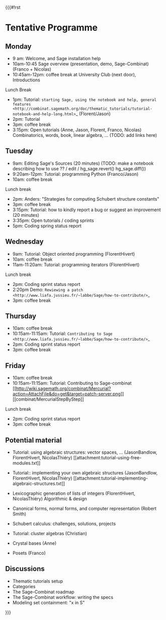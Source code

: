 {{{#!rst

Tentative Programme
===================

Monday
------

* 9 am: Welcome, and Sage installation help
* 10am-10:45 Sage overview (presentation, demo, Sage-Combinat) (Franco + Nicolas)
* 10:45am-12pm: coffee break at University Club (next door), Introductions

Lunch Break

* 1pm: Tutorial: `starting Sage, using the notebook and help, general features <http://combinat.sagemath.org/doc/thematic_tutorials/tutorial-notebook-and-help-long.html>`_ (Florent/Jason)
* 2pm: Tutorial
* 3pm: coffee break
* 3:15pm: Open tutorials (Anne, Jason, Florent, Franco, Nicolas)
  Combinatorics, words, book, linear algebra, ...
  (TODO: add links here)

Tuesday
-------

* 9am: Editing Sage's Sources (20 minutes)
  (TODO: make a notebook describing how to use ?? / edit / hg_sage.revert() hg_sage.diff())
* 9:20am-12pm: Tutorial: programming Python (Franco/Jason)
* 10am: coffee break

Lunch break

* 2pm: Anders: "Strategies for computing Schubert structure constants"
* 3pm: coffee break
* 3:15pm: Tutorial: how to kindly report a bug or suggest an improvement (20 minutes)
* 3:35pm: Open tutorials / coding sprints
* 5pm: Coding spring status report


Wednesday
---------

* 9am: Tutorial: Object oriented programming (FlorentHivert)
* 10am: coffee break
* 11am-11:20am: Tutorial: programming iterators (FlorentHivert)

Lunch break

* 2pm: Coding sprint status report
* 2:20pm Demo: `Rewiewing a patch <http://www.liafa.jussieu.fr/~labbe/Sage/how-to-contribute/>`_
* 3pm: coffee break

Thursday
--------

* 10am: coffee break
* 10:15am-11:15am: Tutorial: `Contributing to Sage <http://www.liafa.jussieu.fr/~labbe/Sage/how-to-contribute/>`_
* 2pm: Coding sprint status report
* 3pm: coffee break

Friday
------

* 10am: coffee break
* 10:15am-11:15am: Tutorial: Contributing to Sage-combinat
  [[http://wiki.sagemath.org/combinat/Mercurial?action=AttachFile&do=get&target=patch-server.png]]
  [[combinat/MercurialStepByStep]]

Lunch break

* 2pm: Coding sprint status report
* 3pm: coffee break

Potential material
------------------

* Tutorial: using algebraic structures: vector spaces, ... (JasonBandlow, FlorentHivert, NicolasThiéry)
  [[attachment:tutorial-using-free-modules.txt]]

* Tutorial:: implementing your own algebraic structures (JasonBandlow, FlorentHivert, NicolasThiéry)
  [[attachment:tutorial-implementing-algebraic-structures.txt]]

* Lexicographic generation of lists of integers (FlorentHivert, NicolasThiéry)
  Algorithmic & design

* Canonical forms, normal forms, and computer representation (Robert Smith)

* Schubert calculus: challenges, solutions, projects

* Tutorial: cluster algebras (Christian)

* Crystal bases (Anne)

* Posets (Franco)

Discussions
-----------

* Thematic tutorials setup
* Categories
* The Sage-Combinat roadmap
* The Sage-Combinat workflow: writing the specs
* Modeling set containment: "x in S"


}}}
